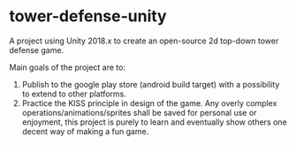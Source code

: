 # tower-defense-unity
A project using Unity 2018.x to create an open-source 2d top-down tower defense game.

Main goals of the project are to: 
  1. Publish to the google play store (android build target) with a possibility to extend to other platforms.
  2. Practice the KISS principle in design of the game. Any overly complex operations/animations/sprites shall be saved for personal use or enjoyment, this project is purely to learn and eventually show others one decent way of making a fun game.

